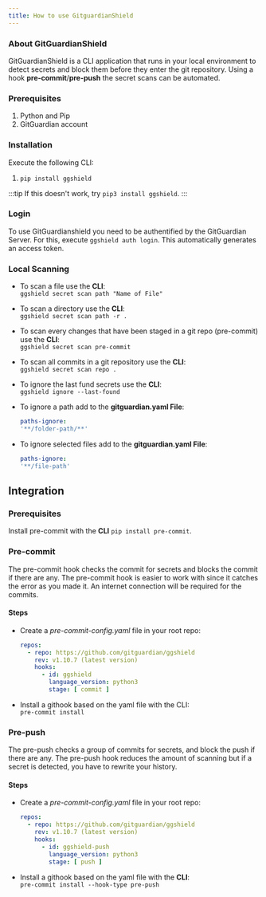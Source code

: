```yaml
---
title: How to use GitguardianShield
---
```


### About GitGuardianShield

GitGuardianShield is a CLI application that runs in your local environment to detect secrets and block them before they
enter the git repository. Using a hook **pre-commit**/**pre-push** the secret scans can be automated.

### Prerequisites

1. Python and Pip
2. GitGuardian account

### Installation

Execute the following CLI:

1. `pip install ggshield`

:::tip
If this doesn't work, try `pip3 install ggshield`.
:::

### Login

To use GitGuardianshield you need to be authentified by the GitGuardian Server. For this, execute `ggshield auth login`.
This automatically generates an access token.

### Local Scanning

- To scan a file use the **CLI**:  
  `ggshield secret scan path "Name of File"`

- To scan a directory use the **CLI**:  
  `ggshield secret scan path -r .`

- To scan every changes that have been staged in a git repo (pre-commit) use the **CLI**:  
  `ggshield secret scan pre-commit`

- To scan all commits in a git repository use the **CLI**:  
  `ggshield secret scan repo .`

- To ignore the last fund secrets use the **CLI**:  
  `ggshield ignore --last-found`

- To ignore a path add to the **gitguardian.yaml File**:

  ```yaml
  paths-ignore:
  '**/folder-path/**'
  ```

- To ignore selected files add to the **gitguardian.yaml File**:

  ``` yaml
  paths-ignore:
  '**/file-path'
  ```

## Integration

### Prerequisites

Install pre-commit with the **CLI** `pip install pre-commit`.

### Pre-commit

The pre-commit hook checks the commit for secrets and blocks the commit if there are any. The pre-commit hook is easier
to work with since it catches the error as you made it. An internet connection will be required for the commits.

#### Steps

- Create a _pre-commit-config.yaml_ file in your root repo:

  ```yaml
  repos:
    - repo: https://github.com/gitguardian/ggshield
      rev: v1.10.7 (latest version)
      hooks:
        - id: ggshield
          language_version: python3
          stage: [ commit ]
  ```

- Install a githook based on the yaml file with the CLI:  
  `pre-commit install`

### Pre-push

The pre-push checks a group of commits for secrets, and block the push if there are any. The pre-push hook reduces the
amount of scanning but if a secret is detected, you have to rewrite your history.

#### Steps

- Create a _pre-commit-config.yaml_ file in your root repo:

  ```yaml
  repos:
    - repo: https://github.com/gitguardian/ggshield
      rev: v1.10.7 (latest version)
      hooks:
        - id: ggshield-push
          language_version: python3
          stage: [ push ]
  ```

- Install a githook based on the yaml file with the **CLI**:  
`pre-commit install --hook-type pre-push`

